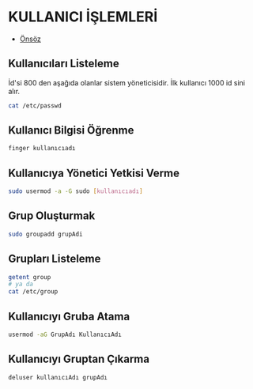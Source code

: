 # KULLANICI İŞLEMLERİ

- [Önsöz](https://github.com/yeniceri1453/Linux)


## Kullanıcıları Listeleme

İd'si 800 den aşağıda olanlar sistem yöneticisidir. İlk kullanıcı 1000 id sini alır.

```bash
cat /etc/passwd
```

## Kullanıcı Bilgisi Öğrenme

```bash
finger kullanıcıadı
```

## Kullanıcıya Yönetici Yetkisi Verme

```bash
sudo usermod -a -G sudo [kullanıcıadı]
```

## Grup Oluşturmak

```bash
sudo groupadd grupAdi
```

## Grupları Listeleme

```bash
getent group
# ya da
cat /etc/group
```

## Kullanıcıyı Gruba Atama

```bash
usermod -aG GrupAdı KullanıcıAdı
```

## Kullanıcıyı Gruptan Çıkarma

```bash
deluser kullanıcıAdı grupAdı
```
